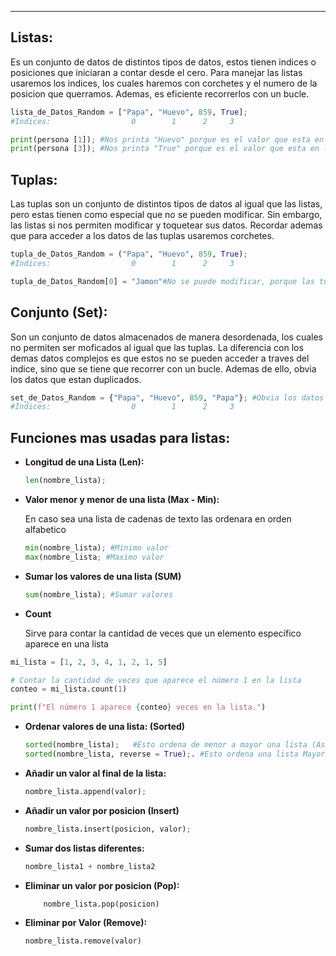 
---
## **Listas:**

Es un conjunto de datos de distintos tipos de datos, estos tienen indices o posiciones que iniciaran a contar desde el cero. Para manejar las listas usaremos los indices, los cuales haremos con corchetes y el numero de la posicion que querramos. Ademas, es eficiente recorrerlos con un bucle.

```python
lista_de_Datos_Random = ["Papa", "Huevo", 859, True];
#Indices:                  0        1      2     3

print(persona [1]); #Nos printa "Huevo" porque es el valor que esta en la posicion 1
print(persona [3]); #Nos printa "True" porque es el valor que esta en la posicion 3
```

## **Tuplas:**

Las tuplas son un conjunto de distintos tipos de datos al igual que las listas, pero estas tienen como especial que no se pueden modificar. Sin embargo, las listas si nos permiten modificar y toquetear sus datos. Recordar ademas que para acceder a los datos de las tuplas usaremos corchetes.

```python
tupla_de_Datos_Random = ("Papa", "Huevo", 859, True);
#Indices:                  0        1      2     3

tupla_de_Datos_Random[0] = "Jamon"#No se puede modificar, porque las tuplas no lo permiten
```

## **Conjunto (Set):**

Son un conjunto de datos almacenados de manera desordenada, los cuales no permiten ser moficados al igual que las tuplas. La diferencia con los demas datos complejos es que estos no se pueden acceder a traves del indice, sino que se tiene que recorrer con un bucle. Ademas de ello, obvia los datos que estan duplicados.

```python
set_de_Datos_Random = {"Papa", "Huevo", 859, "Papa"}; #Obvia los datos duplicados 
#Indices:                  0        1      2     3
```

## **Funciones mas usadas para listas:**

- **Longitud de una Lista (Len):**
    
    ```python
    len(nombre_lista);
    ```
    
- **Valor menor y menor de una lista (Max - Min):**
    
    En caso sea una lista de cadenas de texto las ordenara en orden alfabetico
    
    ```python
    min(nombre_lista); #Minimo valor
    max(nombre_lista; #Maximo valor
    ```
    
- **Sumar los valores de una lista (SUM)**
    
    ```python
    sum(nombre_lista); #Sumar valores
    ```
    
- **Count**
    
    Sirve para contar la cantidad de veces que un elemento específico aparece en una lista
    

```python
mi_lista = [1, 2, 3, 4, 1, 2, 1, 5]

# Contar la cantidad de veces que aparece el número 1 en la lista
conteo = mi_lista.count(1)

print(f"El número 1 aparece {conteo} veces en la lista.")
```

- **Ordenar valores de una lista: (Sorted)**
    
    ```python
    sorted(nombre_lista);   #Esto ordena de menor a mayor una lista (Asc)
    sorted(nombre_lista, reverse = True);. #Esto ordena una lista Mayor a menor (Desc)
    ```
    
- **Añadir un valor al final de la lista:**
    
    ```python
    nombre_lista.append(valor);
    ```
    
- **Añadir un valor por posicion (Insert)**
    
    ```python
    nombre_lista.insert(posicion, valor); 
    ```
    
- **Sumar dos listas diferentes:**
    
    ```python
    nombre_lista1 + nombre_lista2
    ```
    
- **Eliminar un valor por posicion (Pop):**
    
    ```python
    	nombre_lista.pop(posicion)
    ```
    
- **Eliminar por Valor (Remove):**
    
    ```python
    nombre_lista.remove(valor)
    ```
